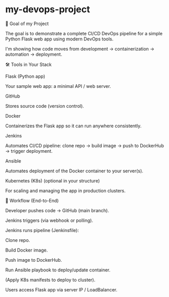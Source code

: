 # my-devops-project
🎯 Goal of my Project

The goal is to demonstrate a complete CI/CD DevOps pipeline for a simple Python Flask web app using modern DevOps tools.

I'm showing how code moves from development → containerization → automation → deployment.

🛠️ Tools in Your Stack

Flask (Python app)

Your sample web app: a minimal API / web server.

GitHub

Stores source code (version control).

Docker

Containerizes the Flask app so it can run anywhere consistently.

Jenkins

Automates CI/CD pipeline: clone repo → build image → push to DockerHub → trigger deployment.

Ansible

Automates deployment of the Docker container to your server(s).

Kubernetes (K8s) (optional in your structure)

For scaling and managing the app in production clusters.



🚀 Workflow (End-to-End)

Developer pushes code → GitHub (main branch).

Jenkins triggers (via webhook or polling).

Jenkins runs pipeline (Jenkinsfile):

Clone repo.

Build Docker image.

Push image to DockerHub.

Run Ansible playbook to deploy/update container.

(Apply K8s manifests to deploy to cluster).

Users access Flask app via server IP / LoadBalancer.
